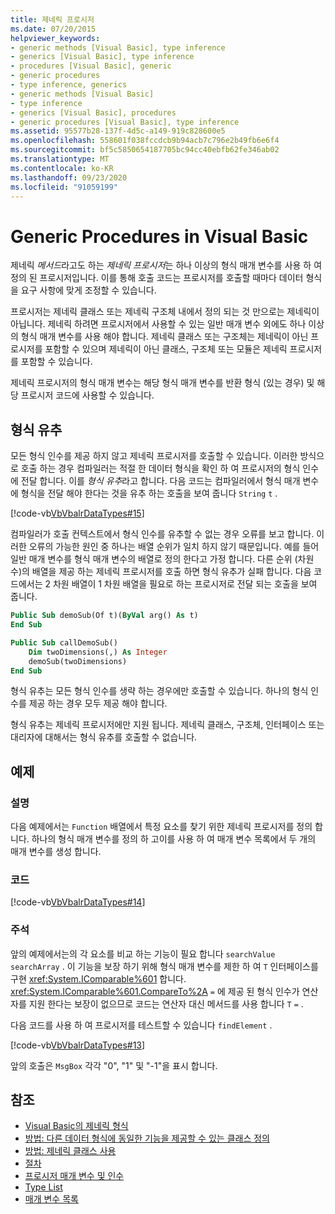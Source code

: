 ```yaml
---
title: 제네릭 프로시저
ms.date: 07/20/2015
helpviewer_keywords:
- generic methods [Visual Basic], type inference
- generics [Visual Basic], type inference
- procedures [Visual Basic], generic
- generic procedures
- type inference, generics
- generic methods [Visual Basic]
- type inference
- generics [Visual Basic], procedures
- generic procedures [Visual Basic], type inference
ms.assetid: 95577b28-137f-4d5c-a149-919c828600e5
ms.openlocfilehash: 558601f038fccdcb9b94acb7c796e2b49fb6e6f4
ms.sourcegitcommit: bf5c5850654187705bc94cc40ebfb62fe346ab02
ms.translationtype: MT
ms.contentlocale: ko-KR
ms.lasthandoff: 09/23/2020
ms.locfileid: "91059199"
---
```

# <a name="generic-procedures-in-visual-basic"></a>Generic Procedures in Visual Basic

제네릭 *메서드*라고도 하는 *제네릭 프로시저*는 하나 이상의 형식 매개 변수를 사용 하 여 정의 된 프로시저입니다. 이를 통해 호출 코드는 프로시저를 호출할 때마다 데이터 형식을 요구 사항에 맞게 조정할 수 있습니다.  
  
 프로시저는 제네릭 클래스 또는 제네릭 구조체 내에서 정의 되는 것 만으로는 제네릭이 아닙니다. 제네릭 하려면 프로시저에서 사용할 수 있는 일반 매개 변수 외에도 하나 이상의 형식 매개 변수를 사용 해야 합니다. 제네릭 클래스 또는 구조체는 제네릭이 아닌 프로시저를 포함할 수 있으며 제네릭이 아닌 클래스, 구조체 또는 모듈은 제네릭 프로시저를 포함할 수 있습니다.  
  
 제네릭 프로시저의 형식 매개 변수는 해당 형식 매개 변수를 반환 형식 (있는 경우) 및 해당 프로시저 코드에 사용할 수 있습니다.  
  
## <a name="type-inference"></a>형식 유추  

 모든 형식 인수를 제공 하지 않고 제네릭 프로시저를 호출할 수 있습니다. 이러한 방식으로 호출 하는 경우 컴파일러는 적절 한 데이터 형식을 확인 하 여 프로시저의 형식 인수에 전달 합니다. 이를 *형식 유추*라고 합니다. 다음 코드는 컴파일러에서 형식 매개 변수에 형식을 전달 해야 한다는 것을 유추 하는 호출을 보여 줍니다 `String` `t` .  
  
 [!code-vb[VbVbalrDataTypes#15](~/samples/snippets/visualbasic/VS_Snippets_VBCSharp/VbVbalrDataTypes/VB/Class1.vb#15)]  
  
 컴파일러가 호출 컨텍스트에서 형식 인수를 유추할 수 없는 경우 오류를 보고 합니다. 이러한 오류의 가능한 원인 중 하나는 배열 순위가 일치 하지 않기 때문입니다. 예를 들어 일반 매개 변수를 형식 매개 변수의 배열로 정의 한다고 가정 합니다. 다른 순위 (차원 수)의 배열을 제공 하는 제네릭 프로시저를 호출 하면 형식 유추가 실패 합니다. 다음 코드에서는 2 차원 배열이 1 차원 배열을 필요로 하는 프로시저로 전달 되는 호출을 보여 줍니다.  
  
```vb  
Public Sub demoSub(Of t)(ByVal arg() As t)
End Sub

Public Sub callDemoSub()
    Dim twoDimensions(,) As Integer
    demoSub(twoDimensions)
End Sub
```
  
 형식 유추는 모든 형식 인수를 생략 하는 경우에만 호출할 수 있습니다. 하나의 형식 인수를 제공 하는 경우 모두 제공 해야 합니다.  
  
 형식 유추는 제네릭 프로시저에만 지원 됩니다. 제네릭 클래스, 구조체, 인터페이스 또는 대리자에 대해서는 형식 유추를 호출할 수 없습니다.  
  
## <a name="example"></a>예제  
  
### <a name="description"></a>설명  

 다음 예제에서는 `Function` 배열에서 특정 요소를 찾기 위한 제네릭 프로시저를 정의 합니다. 하나의 형식 매개 변수를 정의 하 고이를 사용 하 여 매개 변수 목록에서 두 개의 매개 변수를 생성 합니다.  
  
### <a name="code"></a>코드  

 [!code-vb[VbVbalrDataTypes#14](~/samples/snippets/visualbasic/VS_Snippets_VBCSharp/VbVbalrDataTypes/VB/Class1.vb#14)]  
  
### <a name="comments"></a>주석  

 앞의 예제에서는의 각 요소를 비교 하는 기능이 필요 합니다 `searchValue` `searchArray` . 이 기능을 보장 하기 위해 형식 매개 변수를 제한 하 여 `T` 인터페이스를 구현 <xref:System.IComparable%601> 합니다. <xref:System.IComparable%601.CompareTo%2A> `=` 에 제공 된 형식 인수가 연산자를 지원 한다는 보장이 없으므로 코드는 연산자 대신 메서드를 사용 합니다 `T` `=` .  
  
 다음 코드를 사용 하 여 프로시저를 테스트할 수 있습니다 `findElement` .  
  
 [!code-vb[VbVbalrDataTypes#13](~/samples/snippets/visualbasic/VS_Snippets_VBCSharp/VbVbalrDataTypes/VB/Class1.vb#13)]  
  
 앞의 호출은 `MsgBox` 각각 "0", "1" 및 "-1"을 표시 합니다.  
  
## <a name="see-also"></a>참조

- [Visual Basic의 제네릭 형식](generic-types.md)
- [방법: 다른 데이터 형식에 동일한 기능을 제공할 수 있는 클래스 정의](how-to-define-a-class-that-can-provide-identical-functionality.md)
- [방법: 제네릭 클래스 사용](how-to-use-a-generic-class.md)
- [절차](../procedures/index.md)
- [프로시저 매개 변수 및 인수](../procedures/procedure-parameters-and-arguments.md)
- [Type List](../../../language-reference/statements/type-list.md)
- [매개 변수 목록](../../../language-reference/statements/parameter-list.md)
